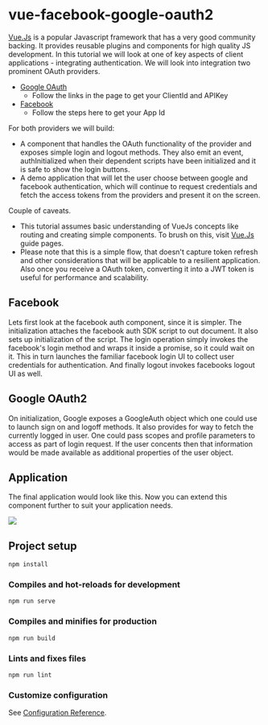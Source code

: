 # vue-facebook-google-oauth2

[Vue.Js](https://vuejs.org/) is a popular Javascript framework that has
a very good community backing. It provides reusable plugins and
components for high quality JS development. In this tutorial we will
look at one of key aspects of client applications - integrating
authentication. We will look into integration two prominent OAuth
providers.

  - [Google
    OAuth](https://developers.google.com/identity/protocols/oauth2/javascript-implicit-flow)
    - Follow the links in the page to get your ClientId and APIKey
  - [Facebook](https://developers.facebook.com/docs/facebook-login/web)
    - Follow the steps here to get your App Id

For both providers we will build:

  - A component that handles the OAuth functionality of the provider and
    exposes simple login and logout methods. They also emit an event,
    authInitialized when their dependent scripts have been initialized
    and it is safe to show the login buttons.
  - A demo application that will let the user choose between google and
    facebook authentication, which will continue to request credentials
    and fetch the access tokens from the providers and present it on the
    screen.

Couple of caveats.

  - This tutorial assumes basic understanding of VueJs concepts like
    routing and creating simple components. To brush on this, visit
    [Vue.Js](https://vuejs.org/) guide pages.
  - Please note that this is a simple flow, that doesn't capture token
    refresh and other considerations that will be applicable to a
    resilient application. Also once you receive a OAuth token,
    converting it into a JWT token is useful for performance and
    scalability.

## Facebook

Lets first look at the facebook auth component, since it is simpler. The
initialization attaches the facebook auth SDK script to out document. It
also sets up initialization of the script. The login operation simply
invokes the facebook's login method and wraps it inside a promise, so it
could wait on it. This in turn launches the familiar facebook login UI
to collect user credentials for authentication. And finally logout
invokes facebooks logout UI as well.

## Google OAuth2

On initialization, Google exposes a GoogleAuth object which one could
use to launch sign on and logoff methods. It also provides for way to
fetch the currently logged in user. One could pass scopes and profile
parameters to access as part of login request. If the user concents then
that information would be made available as additional properties of the
user object.

## Application

The final application would look like this. Now you can extend this
component further to suit your application needs.


![](https://ssvmcljjmjodcc7ta.westus2.cloudapp.azure.com:9443/wp-content/uploads/2020/04/vue-google-auth-300x255.png)

## Project setup
```
npm install
```

### Compiles and hot-reloads for development
```
npm run serve
```

### Compiles and minifies for production
```
npm run build
```

### Lints and fixes files
```
npm run lint
```

### Customize configuration
See [Configuration Reference](https://cli.vuejs.org/config/).
